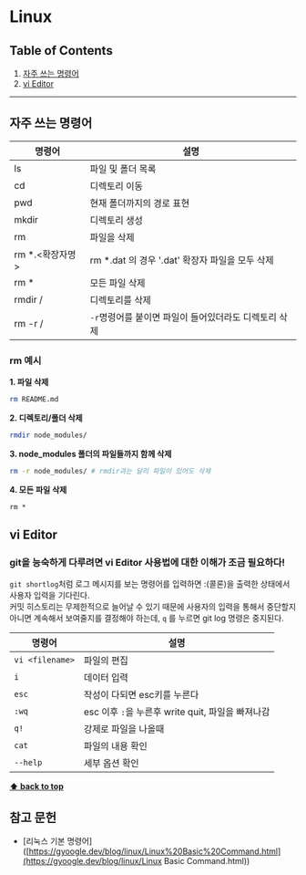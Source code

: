 # Linux



## Table of Contents

1. [자주 쓰는 명령어](#자주-쓰는-명령어)
1. [vi Editor](#vi-Editor)

---



## 자주 쓰는 명령어

| 명령어                 | 설명                                                  |
| ---------------------- | ----------------------------------------------------- |
| ls                     | 파일 및 폴더 목록                                     |
| cd                     | 디렉토리 이동                                         |
| pwd                    | 현재 폴더까지의 경로 표현                             |
| mkdir                  | 디렉토리 생성                                         |
| rm <filename>          | <filename> 파일을 삭제                                |
| rm *.<확장자명>        | rm *.dat 의 경우 '.dat' 확장자 파일을 모두 삭제       |
| rm *                   | 모든 파일 삭제                                        |
| rmdir <directoryname>/ | <directoryname> 디렉토리를 삭제                       |
| rm -r <directoryname>/ | `-r`명령어를 붙이면 파일이 들어있더라도 디렉토리 삭제 |



### rm 예시

**1. 파일 삭제**

```bash
rm README.md 
```

**2. 디렉토리/폴더 삭제**

```bash
rmdir node_modules/
```

**3. node_modules 폴더의 파일들까지 함께 삭제**

```bash
rm -r node_modules/ # rmdir과는 달리 파일이 있어도 삭제
```

**4. 모든 파일 삭제**

```
rm *
```





## vi Editor 

### git을 능숙하게 다루려면 vi Editor 사용법에 대한 이해가 조금 필요하다!

`git shortlog`처럼 로그 메시지를 보는 명령어를 입력하면 :(콜론)을 출력한 상태에서 사용자 입력을 기다린다.  
커밋 히스토리는 무제한적으로 늘어날 수 있기 때문에 사용자의 입력을 통해서 중단할지 아니면 계속해서 보여줄지를 결정해야 하는데, `q` 를 누르면 git log 명령은 중지된다. 

| 명령어          | 설명                                              |
| --------------- | ------------------------------------------------- |
| `vi <filename>` | 파일의 편집                                       |
| `i`             | 데이터 입력                                       |
| `esc`           | 작성이 다되면 esc키를 누른다                      |
| `:wq`           | esc 이후 `:`을 누른후 write quit, 파일을 빠져나감 |
| `q!`            | 강제로 파일을 나올때                              |
| `cat`           | 파일의 내용 확인                                  |
| `--help`        | 세부 옵션 확인                                    |

**[⬆ back to top](#table-of-contents)**





## 참고 문헌

- [리눅스 기본 명령어]([https://gyoogle.dev/blog/linux/Linux%20Basic%20Command.html](https://gyoogle.dev/blog/linux/Linux Basic Command.html))